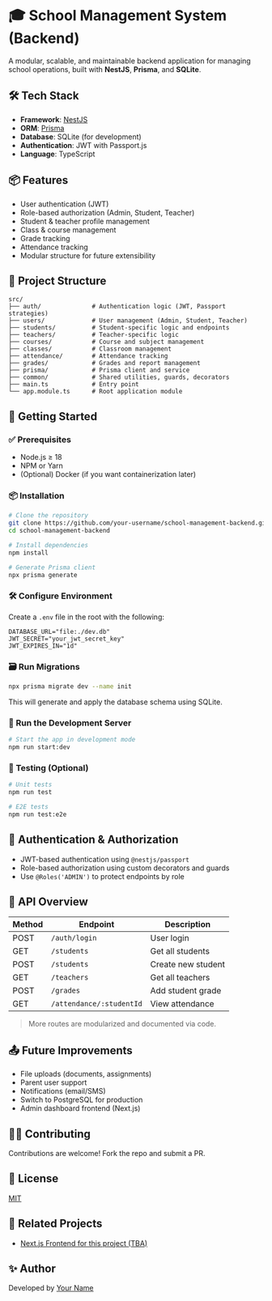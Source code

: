 # 🎓 School Management System (Backend)

A modular, scalable, and maintainable backend application for managing school operations, built with **NestJS**, **Prisma**, and **SQLite**.

## 🛠️ Tech Stack

- **Framework**: [NestJS](https://nestjs.com/)
- **ORM**: [Prisma](https://www.prisma.io/)
- **Database**: SQLite (for development)
- **Authentication**: JWT with Passport.js
- **Language**: TypeScript

## 📦 Features

- User authentication (JWT)
- Role-based authorization (Admin, Student, Teacher)
- Student & teacher profile management
- Class & course management
- Grade tracking
- Attendance tracking
- Modular structure for future extensibility

## 📁 Project Structure

```
src/
├── auth/              # Authentication logic (JWT, Passport strategies)
├── users/             # User management (Admin, Student, Teacher)
├── students/          # Student-specific logic and endpoints
├── teachers/          # Teacher-specific logic
├── courses/           # Course and subject management
├── classes/           # Classroom management
├── attendance/        # Attendance tracking
├── grades/            # Grades and report management
├── prisma/            # Prisma client and service
├── common/            # Shared utilities, guards, decorators
├── main.ts            # Entry point
└── app.module.ts      # Root application module
```

## 🚀 Getting Started

### ✅ Prerequisites

- Node.js ≥ 18
- NPM or Yarn
- (Optional) Docker (if you want containerization later)

### 📦 Installation

```bash
# Clone the repository
git clone https://github.com/your-username/school-management-backend.git
cd school-management-backend

# Install dependencies
npm install

# Generate Prisma client
npx prisma generate
```

### 🛠️ Configure Environment

Create a `.env` file in the root with the following:

```env
DATABASE_URL="file:./dev.db"
JWT_SECRET="your_jwt_secret_key"
JWT_EXPIRES_IN="1d"
```

### 🗃️ Run Migrations

```bash
npx prisma migrate dev --name init
```

This will generate and apply the database schema using SQLite.

### 🔧 Run the Development Server

```bash
# Start the app in development mode
npm run start:dev
```

### 🧪 Testing (Optional)

```bash
# Unit tests
npm run test

# E2E tests
npm run test:e2e
```

## 🔐 Authentication & Authorization

- JWT-based authentication using `@nestjs/passport`
- Role-based authorization using custom decorators and guards
- Use `@Roles('ADMIN')` to protect endpoints by role

## 📑 API Overview

| Method | Endpoint                 | Description        |
| ------ | ------------------------ | ------------------ |
| POST   | `/auth/login`            | User login         |
| GET    | `/students`              | Get all students   |
| POST   | `/students`              | Create new student |
| GET    | `/teachers`              | Get all teachers   |
| POST   | `/grades`                | Add student grade  |
| GET    | `/attendance/:studentId` | View attendance    |

> More routes are modularized and documented via code.

## 📤 Future Improvements

- File uploads (documents, assignments)
- Parent user support
- Notifications (email/SMS)
- Switch to PostgreSQL for production
- Admin dashboard frontend (Next.js)

## 🧑‍💻 Contributing

Contributions are welcome! Fork the repo and submit a PR.

## 📜 License

[MIT](LICENSE)

## 🧩 Related Projects

- [Next.js Frontend for this project (TBA)]()

## ✨ Author

Developed by [Your Name](https://github.com/your-username)

